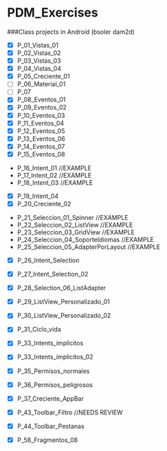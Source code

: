 # PDM_Exercises
###Class projects in Android (bsoler dam2d)

- [x] P_01_Vistas_01 
- [x] P_02_Vistas_02 
- [x] P_03_Vistas_03 
- [x] P_04_Vistas_04 
- [x] P_05_Creciente_01	
- [ ] P_06_Material_01	
- [ ] P_07	
- [x] P_08_Eventos_01	
- [x] P_09_Eventos_02
- [x] P_10_Eventos_03	
- [x] P_11_Eventos_04	
- [x] P_12_Eventos_05	
- [x] P_13_Eventos_06	
- [x] P_14_Eventos_07
- [x] P_15_Eventos_08	
- P_16_Intent_01	//EXAMPLE
- P_17_Intent_02	//EXAMPLE
- P_18_Intent_03	//EXAMPLE
- [x] P_19_Intent_04	
- [x] P_20_Creciente_02	
- P_21_Seleccion_01_Spinner		//EXAMPLE
- P_22_Seleccion_02_ListView 	//EXAMPLE
- P_23_Seleccion_03_GridView		//EXAMPLE
- P_24_Seleccion_04_SoporteIdiomas 	//EXAMPLE
- P_25_Seleccion_05_AdapterPorLayout 	//EXAMPLE
- [x] P_26_Intent_Selection	
- [x] P_27_Intent_Selection_02
- [x] P_28_Selection_06_ListAdapter
- [x] P_29_ListView_Personalizado_01 
- [x] P_30_ListView_Personalizado_02
- [x] P_31_Ciclo_vida
- [x] P_33_Intents_implicitos
- [x] P_33_Intents_implicitos_02
- [x] P_35_Permisos_normales
- [x] P_36_Permisos_peligrosos
- [x] P_37_Creciente_AppBar
- [x] P_43_Toolbar_Filtro //NEEDS REVIEW
- [x] P_44_Toolbar_Pestanas
- [x] P_58_Fragmentos_08

